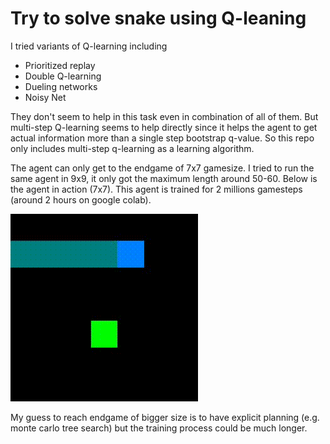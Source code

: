 # Try to solve snake using Q-leaning

I tried variants of Q-learning including

* Prioritized replay
* Double Q-learning
* Dueling networks
* Noisy Net

They don't seem to help in this task even in combination of all of them. But multi-step Q-learning seems to help directly since it helps the agent to get actual information more than a single step bootstrap q-value. So this repo only includes multi-step q-learning as a learning algorithm.

The agent can only get to the endgame of 7x7 gamesize. I tried to run the same agent in 9x9, it only got the maximum length around 50-60. Below is the agent in action (7x7). This agent is trained for 2 millions gamesteps (around 2 hours on google colab).

![endgame_gif](assets/endgame_7x7.gif)

My guess to reach endgame of bigger size is to have explicit planning (e.g. monte carlo tree search) but the training process could be much longer.
